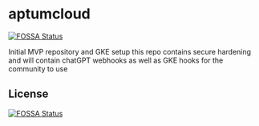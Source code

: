 # aptumcloud
[![FOSSA Status](https://app.fossa.com/api/projects/git%2Bgithub.com%2Frealjkg%2Faptumcloud.svg?type=shield)](https://app.fossa.com/projects/git%2Bgithub.com%2Frealjkg%2Faptumcloud?ref=badge_shield)

Initial MVP repository and GKE setup
this repo contains secure hardening and will contain chatGPT webhooks as well as GKE hooks for the community to use


## License
[![FOSSA Status](https://app.fossa.com/api/projects/git%2Bgithub.com%2Frealjkg%2Faptumcloud.svg?type=large)](https://app.fossa.com/projects/git%2Bgithub.com%2Frealjkg%2Faptumcloud?ref=badge_large)